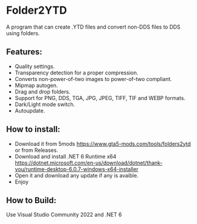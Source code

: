 # Folder2YTD

A program that can create .YTD files and convert non-DDS files to DDS using folders.

## Features:
- Quality settings.
- Transparency detection for a proper compression.
- Converts non-power-of-two images to power-of-two compliant.
- Mipmap autogen.
- Drag and drop folders.
- Support for PNG, DDS, TGA, JPG, JPEG, TIFF, TIF and WEBP formats.
- Dark/Light mode switch.
- Autoupdate.


## How to install:

- Download it from 5mods https://www.gta5-mods.com/tools/folders2ytd or from Releases.
- Download and install .NET 6 Runtime x64 https://dotnet.microsoft.com/en-us/download/dotnet/thank-you/runtime-desktop-6.0.7-windows-x64-installer
- Open it and download any update if any is avaible.
- Enjoy

## How to Build:
Use Visual Studio Community 2022 and .NET 6

